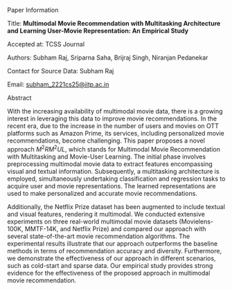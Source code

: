 

Paper Information

Title: **Multimodal Movie Recommendation with Multitasking Architecture and Learning User-Movie Representation: An Empirical Study**

Accepted at: TCSS Journal

Authors: Subham Raj, Sriparna Saha, Brijraj Singh, Niranjan Pedanekar

Contact for Source Data: Subham Raj 

Email: subham_2221cs25@iitp.ac.in

Abstract

With the increasing availability of multimodal movie data, there is a growing interest in leveraging this data to improve movie recommendations. In the recent era, due to the increase in the number of users and movies on OTT platforms such as Amazon Prime, its services, including personalized movie recommendations, become challenging. This paper proposes a novel approach $M^2RM^2UL$, which stands for Multimodal Movie Recommendation with Multitasking and Movie-User Learning. The initial phase involves preprocessing multimodal movie data to extract features encompassing visual and textual information. Subsequently, a multitasking architecture is employed, simultaneously undertaking classification and regression tasks to acquire user and movie representations. The learned representations are used to make personalized and accurate movie recommendations.

Additionally, the Netflix Prize dataset has been augmented to include textual and visual features, rendering it multimodal. We conducted extensive experiments on three real-world multimodal movie datasets (Movielens-100K, MMTF-14K, and Netflix Prize) and compared our approach with several state-of-the-art movie recommendation algorithms. The experimental results illustrate that our approach outperforms the baseline methods in terms of recommendation accuracy and diversity. Furthermore, we demonstrate the effectiveness of our approach in different scenarios, such as cold-start and sparse data. Our empirical study provides strong evidence for the effectiveness of the proposed approach in multimodal movie recommendation.

